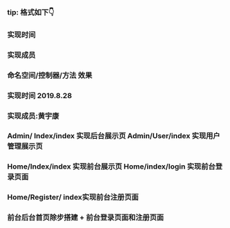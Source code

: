 ### tip:    格式如下👇

### 实现时间

### 实现成员

###  命名空间/控制器/方法        效果



### 实现时间 2019.8.28

### 实现成员:黄宇康

### Admin/ Index/index  实现后台展示页     Admin/User/index 实现用户管理展示页 

### Home/Index/index 实现前台展示页    Home/index/login 实现前台登录页面

### Home/Register/ index实现前台注册页面 

### 前台后台首页除步搭建 + 前台登录页面和注册页面





